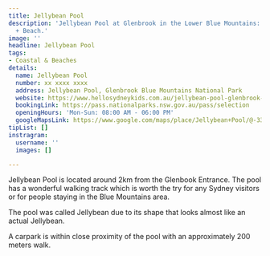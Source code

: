 ```yaml
---
title: Jellybean Pool
description: 'Jellybean Pool at Glenbrook in the Lower Blue Mountains: Beaut Swimming
  + Beach.'
image: ''
headline: Jellybean Pool
tags:
- Coastal & Beaches
details:
  name: Jellybean Pool
  number: xx xxxx xxxx
  address: Jellybean Pool, Glenbrook Blue Mountains National Park
  website: https://www.hellosydneykids.com.au/jellybean-pool-glenbrook-blue-mountains/
  bookingLink: https://pass.nationalparks.nsw.gov.au/pass/selection
  openingHours: 'Mon-Sun: 08:00 AM - 06:00 PM'
  googleMapsLink: https://www.google.com/maps/place/Jellybean+Pool/@-33.7808094,150.6171017,17z/data=!3m1!4b1!4m5!3m4!1s0x6b1289adae389321:0x2a017d6844bcbe90!8m2!3d-33.781144!4d150.6188024
tipList: []
instragram:
  username: ''
  images: []

---
```

Jellybean Pool is located around 2km from the Glenbook Entrance. The pool has a wonderful walking track which is worth the try for any Sydney visitors or for people staying in the Blue Mountains area.

The pool was called Jellybean due to its shape that looks almost like an actual Jellybean.

A carpark is within close proximity of the pool with an approximately 200 meters walk.
